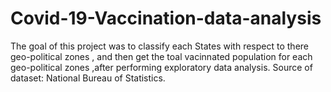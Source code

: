 # Covid-19-Vaccination-data-analysis
The goal of this project was to classify each States with respect to there geo-political zones , and then get the toal vacinnated population for each geo-political zones ,after performing exploratory data analysis.  Source of dataset: National Bureau of Statistics.
